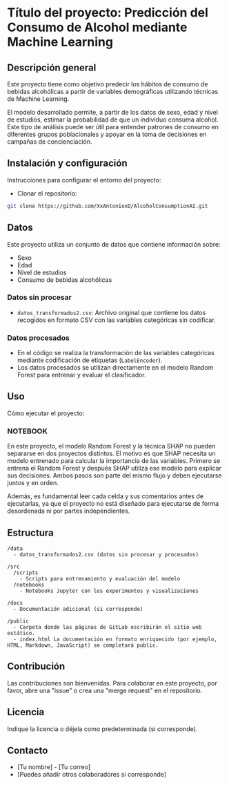 
# Título del proyecto: Predicción del Consumo de Alcohol mediante Machine Learning

## Descripción general
Este proyecto tiene como objetivo predecir los hábitos de consumo de bebidas alcohólicas a partir de variables demográficas utilizando técnicas de Machine Learning.

El modelo desarrollado permite, a partir de los datos de sexo, edad y nivel de estudios, estimar la probabilidad de que un individuo consuma alcohol. Este tipo de análisis puede ser útil para entender patrones de consumo en diferentes grupos poblacionales y apoyar en la toma de decisiones en campañas de concienciación.

## Instalación y configuración
Instrucciones para configurar el entorno del proyecto:

- Clonar el repositorio:
```bash
git clone https://github.com/XxAntonioxD/AlcoholConsumptionAI.git
```

## Datos
Este proyecto utiliza un conjunto de datos que contiene información sobre:
- Sexo
- Edad
- Nivel de estudios
- Consumo de bebidas alcohólicas

### Datos sin procesar
- `datos_transformados2.csv`: Archivo original que contiene los datos recogidos en formato CSV con las variables categóricas sin codificar.

### Datos procesados
- En el código se realiza la transformación de las variables categóricas mediante codificación de etiquetas (`LabelEncoder`).
- Los datos procesados se utilizan directamente en el modelo Random Forest para entrenar y evaluar el clasificador.

## Uso
Cómo ejecutar el proyecto:

### NOTEBOOK
En este proyecto, el modelo Random Forest y la técnica SHAP no pueden separarse en dos proyectos distintos.
El motivo es que SHAP necesita un modelo entrenado para calcular la importancia de las variables.
Primero se entrena el Random Forest y después SHAP utiliza ese modelo para explicar sus decisiones.
Ambos pasos son parte del mismo flujo y deben ejecutarse juntos y en orden.

Además, es fundamental leer cada celda y sus comentarios antes de ejecutarlas, ya que el proyecto no está diseñado para ejecutarse de forma desordenada ni por partes independientes.

## Estructura
```
/data
  - datos_transformados2.csv (datos sin procesar y procesados)

/src
  /scripts
    - Scripts para entrenamiento y evaluación del modelo
  /notebooks
    - Notebooks Jupyter con los experimentos y visualizaciones

/docs
  - Documentación adicional (si corresponde)

/public
  - Carpeta donde las páginas de GitLab escribirán el sitio web estático.
  - index.html La documentación en formato enriquecido (por ejemplo, HTML, Markdown, JavaScript) se completará public.
```

## Contribución
Las contribuciones son bienvenidas. Para colaborar en este proyecto, por favor, abre una "issue" o crea una "merge request" en el repositorio.

## Licencia
Indique la licencia o déjela como predeterminada (si corresponde).

## Contacto
- [Tu nombre] - [Tu correo]
- [Puedes añadir otros colaboradores si corresponde]
